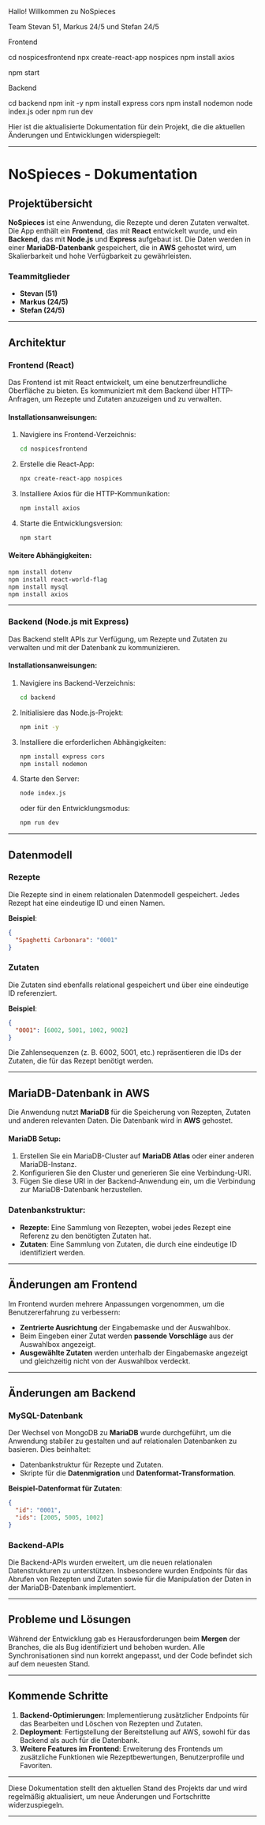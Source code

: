Hallo!
Willkommen zu NoSpieces

Team Stevan 51, Markus 24/5 und Stefan 24/5

Frontend

cd nospicesfrontend
npx create-react-app nospices
npm install axios

npm start

Backend

cd backend
npm init -y
npm install express cors
npm install nodemon
node index.js
oder
npm run dev



Hier ist die aktualisierte Dokumentation für dein Projekt, die die aktuellen Änderungen und Entwicklungen widerspiegelt:

---

# NoSpieces - Dokumentation

## Projektübersicht

**NoSpieces** ist eine Anwendung, die Rezepte und deren Zutaten verwaltet. Die App enthält ein **Frontend**, das mit **React** entwickelt wurde, und ein **Backend**, das mit **Node.js** und **Express** aufgebaut ist. Die Daten werden in einer **MariaDB-Datenbank** gespeichert, die in **AWS** gehostet wird, um Skalierbarkeit und hohe Verfügbarkeit zu gewährleisten.

### Teammitglieder
- **Stevan (51)**
- **Markus (24/5)**
- **Stefan (24/5)**

---

## Architektur

### Frontend (React)

Das Frontend ist mit React entwickelt, um eine benutzerfreundliche Oberfläche zu bieten. Es kommuniziert mit dem Backend über HTTP-Anfragen, um Rezepte und Zutaten anzuzeigen und zu verwalten.

#### Installationsanweisungen:
1. Navigiere ins Frontend-Verzeichnis:
   ```bash
   cd nospicesfrontend
   ```
2. Erstelle die React-App:
   ```bash
   npx create-react-app nospices
   ```
3. Installiere Axios für die HTTP-Kommunikation:
   ```bash
   npm install axios
   ```
4. Starte die Entwicklungsversion:
   ```bash
   npm start
   ```

#### Weitere Abhängigkeiten:
```bash
npm install dotenv
npm install react-world-flag
npm install mysql
npm install axios
```

---

### Backend (Node.js mit Express)

Das Backend stellt APIs zur Verfügung, um Rezepte und Zutaten zu verwalten und mit der Datenbank zu kommunizieren.

#### Installationsanweisungen:
1. Navigiere ins Backend-Verzeichnis:
   ```bash
   cd backend
   ```
2. Initialisiere das Node.js-Projekt:
   ```bash
   npm init -y
   ```
3. Installiere die erforderlichen Abhängigkeiten:
   ```bash
   npm install express cors
   npm install nodemon
   ```
4. Starte den Server:
   ```bash
   node index.js
   ```
   oder für den Entwicklungsmodus:
   ```bash
   npm run dev
   ```

---

## Datenmodell

### Rezepte
Die Rezepte sind in einem relationalen Datenmodell gespeichert. Jedes Rezept hat eine eindeutige ID und einen Namen.

**Beispiel**:
```json
{
  "Spaghetti Carbonara": "0001"
}
```

### Zutaten
Die Zutaten sind ebenfalls relational gespeichert und über eine eindeutige ID referenziert.

**Beispiel**:
```json
{
  "0001": [6002, 5001, 1002, 9002]
}
```
Die Zahlensequenzen (z. B. 6002, 5001, etc.) repräsentieren die IDs der Zutaten, die für das Rezept benötigt werden.

---

## MariaDB-Datenbank in AWS

Die Anwendung nutzt **MariaDB** für die Speicherung von Rezepten, Zutaten und anderen relevanten Daten. Die Datenbank wird in **AWS** gehostet.

#### MariaDB Setup:
1. Erstellen Sie ein MariaDB-Cluster auf **MariaDB Atlas** oder einer anderen MariaDB-Instanz.
2. Konfigurieren Sie den Cluster und generieren Sie eine Verbindung-URI.
3. Fügen Sie diese URI in der Backend-Anwendung ein, um die Verbindung zur MariaDB-Datenbank herzustellen.

### Datenbankstruktur:
- **Rezepte**: Eine Sammlung von Rezepten, wobei jedes Rezept eine Referenz zu den benötigten Zutaten hat.
- **Zutaten**: Eine Sammlung von Zutaten, die durch eine eindeutige ID identifiziert werden.

---

## Änderungen am Frontend

Im Frontend wurden mehrere Anpassungen vorgenommen, um die Benutzererfahrung zu verbessern:
- **Zentrierte Ausrichtung** der Eingabemaske und der Auswahlbox.
- Beim Eingeben einer Zutat werden **passende Vorschläge** aus der Auswahlbox angezeigt.
- **Ausgewählte Zutaten** werden unterhalb der Eingabemaske angezeigt und gleichzeitig nicht von der Auswahlbox verdeckt.

---

## Änderungen am Backend

### MySQL-Datenbank
Der Wechsel von MongoDB zu **MariaDB** wurde durchgeführt, um die Anwendung stabiler zu gestalten und auf relationalen Datenbanken zu basieren. Dies beinhaltet:
- Datenbankstruktur für Rezepte und Zutaten.
- Skripte für die **Datenmigration** und **Datenformat-Transformation**.

**Beispiel-Datenformat für Zutaten**:
```json
{
  "id": "0001",
  "ids": [2005, 5005, 1002]
}
```

### Backend-APIs
Die Backend-APIs wurden erweitert, um die neuen relationalen Datenstrukturen zu unterstützen. Insbesondere wurden Endpoints für das Abrufen von Rezepten und Zutaten sowie für die Manipulation der Daten in der MariaDB-Datenbank implementiert.

---

## Probleme und Lösungen

Während der Entwicklung gab es Herausforderungen beim **Mergen** der Branches, die als Bug identifiziert und behoben wurden. Alle Synchronisationen sind nun korrekt angepasst, und der Code befindet sich auf dem neuesten Stand.

---

## Kommende Schritte
1. **Backend-Optimierungen**: Implementierung zusätzlicher Endpoints für das Bearbeiten und Löschen von Rezepten und Zutaten.
2. **Deployment**: Fertigstellung der Bereitstellung auf AWS, sowohl für das Backend als auch für die Datenbank.
3. **Weitere Features im Frontend**: Erweiterung des Frontends um zusätzliche Funktionen wie Rezeptbewertungen, Benutzerprofile und Favoriten.

---

Diese Dokumentation stellt den aktuellen Stand des Projekts dar und wird regelmäßig aktualisiert, um neue Änderungen und Fortschritte widerzuspiegeln.

---
